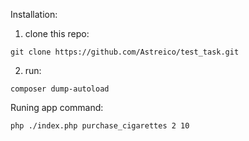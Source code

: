 Installation:
1) clone this repo:
```
git clone https://github.com/Astreico/test_task.git
```
2) run:
```
composer dump-autoload
```
Runing app command:
```
php ./index.php purchase_cigarettes 2 10
```
